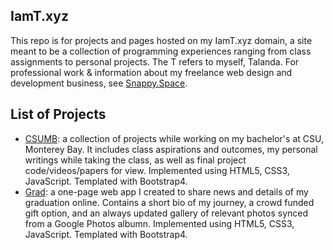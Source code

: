 ## IamT.xyz

This repo is for projects and pages hosted on my IamT.xyz domain, a site meant to be a collection of programming experiences ranging from class assignments to personal projects. The T refers to myself, Talanda. For professional work & information about my freelance web design and development business, see [Snappy.Space](https://snappy.space).

## List of Projects

* [CSUMB](www.iamt.xyz/csumb/): a collection of projects while working on my bachelor's at CSU, Monterey Bay. It includes class aspirations and outcomes, my personal writings while taking the class, as well as final project code/videos/papers for view. Implemented using HTML5, CSS3, JavaScript. Templated with Bootstrap4.
* [Grad](www.iamt.xyz/grad/): a one-page web app I created to share news and details of my graduation online. Contains a short bio of my journey, a crowd funded gift option, and an always updated gallery of relevant photos synced from a Google Photos albumn. Implemented using HTML5, CSS3, JavaScript. Templated with Bootstrap4.

